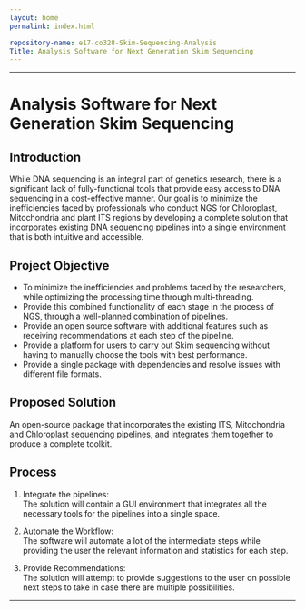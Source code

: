 ```yaml
---
layout: home
permalink: index.html

repository-name: e17-co328-Skim-Sequencing-Analysis
Title: Analysis Software for Next Generation Skim Sequencing
---
```

___
# Analysis Software for Next Generation Skim Sequencing

## Introduction

While DNA sequencing is an integral part of genetics research, there is a significant lack of fully-functional tools that provide easy access to DNA sequencing in a cost-effective manner. Our goal is to minimize the inefficiencies faced by professionals who conduct NGS for Chloroplast, Mitochondria and plant ITS regions by developing a complete solution that incorporates existing DNA sequencing pipelines into a single environment that is both intuitive and accessible.

## Project Objective
- To minimize the inefficiencies and problems faced by the researchers, while optimizing the processing time through multi-threading.
- Provide this combined functionality of each stage in the process of NGS, through a well-planned combination of pipelines.
- Provide an open source software with additional features such as receiving recommendations at each step of the pipeline.
- Provide a platform for users to carry out Skim sequencing without having to manually choose the tools with best performance.
- Provide  a single package with dependencies and resolve issues with different file formats.

## Proposed Solution
An open-source package that incorporates the existing ITS, Mitochondria and Chloroplast sequencing pipelines, and integrates them together to produce a complete toolkit.

## Process
1. Integrate the pipelines:   
The solution will contain a GUI environment that integrates all the necessary tools for the pipelines into a single space.

2. Automate the Workflow:   
The software will automate a lot of the intermediate steps while providing the user the relevant information and statistics for each step.

3. Provide Recommendations:   
The solution will attempt to provide suggestions to the user on possible next steps to take in case there are multiple possibilities.

___


